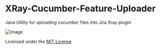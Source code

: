 # XRay-Cucumber-Feature-Uploader
Java Utility for uploading cucumber files into Jira Xray plugin

![image](https://user-images.githubusercontent.com/6348581/170549410-eee08292-f449-4780-aefb-1118a8fe8dd6.png)


Licensed under the [MIT License](LICENSE)
